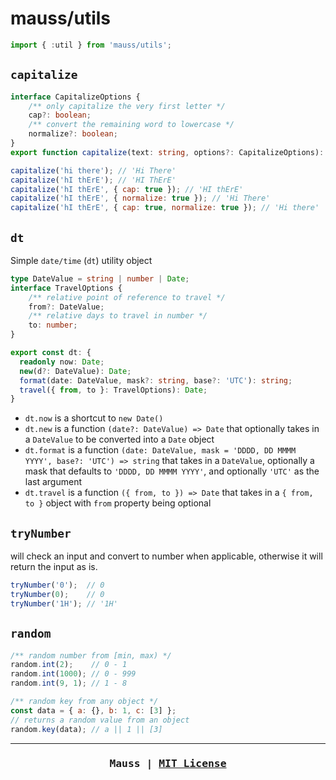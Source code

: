 # mauss/utils

```js
import { :util } from 'mauss/utils';
```

## `capitalize`

```ts
interface CapitalizeOptions {
	/** only capitalize the very first letter */
	cap?: boolean;
	/** convert the remaining word to lowercase */
	normalize?: boolean;
}
export function capitalize(text: string, options?: CapitalizeOptions): string;
```

```js
capitalize('hi there'); // 'Hi There'
capitalize('hI thErE'); // 'HI ThErE'
capitalize('hI thErE', { cap: true }); // 'HI thErE'
capitalize('hI thErE', { normalize: true }); // 'Hi There'
capitalize('hI thErE', { cap: true, normalize: true }); // 'Hi there'
```

## `dt`

Simple `date/time` (`dt`) utility object

```ts
type DateValue = string | number | Date;
interface TravelOptions {
	/** relative point of reference to travel */
	from?: DateValue;
	/** relative days to travel in number */
	to: number;
}

export const dt: {
  readonly now: Date;
  new(d?: DateValue): Date;
  format(date: DateValue, mask?: string, base?: 'UTC'): string;
  travel({ from, to }: TravelOptions): Date;
}
```

- `dt.now` is a shortcut to `new Date()`
- `dt.new` is a function `(date?: DateValue) => Date` that optionally takes in a `DateValue` to be converted into a `Date` object
- `dt.format` is a function `(date: DateValue, mask = 'DDDD, DD MMMM YYYY', base?: 'UTC') => string` that takes in a `DateValue`, optionally a mask that defaults to `'DDDD, DD MMMM YYYY'`, and optionally `'UTC'` as the last argument
- `dt.travel` is a function `({ from, to }) => Date` that takes in a `{ from, to }` object with `from` property being optional

## `tryNumber`

will check an input and convert to number when applicable, otherwise it will return the input as is.

```js
tryNumber('0');  // 0
tryNumber(0);    // 0
tryNumber('1H'); // '1H'
```

## `random`

```js
/** random number from [min, max) */
random.int(2);    // 0 - 1
random.int(1000); // 0 - 999
random.int(9, 1); // 1 - 8

/** random key from any object */
const data = { a: {}, b: 1, c: [3] };
// returns a random value from an object
random.key(data); // a || 1 || [3]
```

***

<h3 align="center"><pre>Mauss | <a href="LICENSE">MIT License</a></pre></h3>
